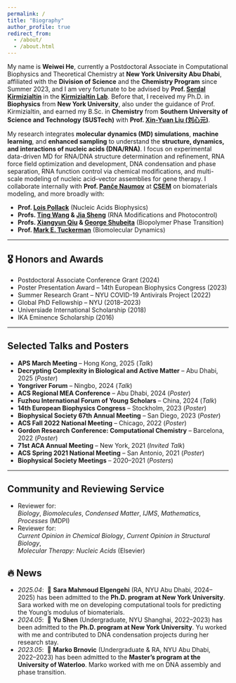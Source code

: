 ```yaml
---
permalink: /
title: "Biography"
author_profile: true
redirect_from: 
  - /about/
  - /about.html
---
```


My name is **Weiwei He**, currently a Postdoctoral Associate in Computational Biophysics and Theoretical Chemistry at **New York University Abu Dhabi**, affiliated with the **Division of Science** and the **Chemistry Program** since Summer 2023, and I am very fortunate to be advised by **Prof. [Serdal Kirmizialtin](https://nyuad.nyu.edu/en/academics/divisions/science/faculty/serdal-kirmizialtin.html)** in the [**Kirmizialtin Lab**](https://www.kirmizialtinlab.org/). Before that, I received my Ph.D. in **Biophysics** from **New York University**, also under the guidance of Prof. Kirmizialtin, and earned my B.Sc. in **Chemistry** from **Southern University of Science and Technology (SUSTech)** with **Prof. [Xin-Yuan Liu (刘心元)](https://liuxy.chem.sustech.edu.cn/)**.

My research integrates **molecular dynamics (MD) simulations**, **machine learning**, and **enhanced sampling** to understand the **structure, dynamics, and interactions of nucleic acids (DNA/RNA)**. I focus on experimental data-driven MD for RNA/DNA structure determination and refinement, RNA force field optimization and development, DNA condensation and phase separation, RNA function control via chemical modifications, and multi-scale modeling of nucleic acid–vector assemblies for gene therapy. I collaborate internally with **Prof. [Panče Naumov](https://nyuad.nyu.edu/en/academics/divisions/science/faculty/pance-naumov.html)** at [**CSEM**](https://nyuad.nyu.edu/en/research/faculty-labs-and-projects/center-for-smart-engineering-materials.html) on biomaterials modeling, and more broadly with:

- **Prof. [Lois Pollack](https://pollack.research.engineering.cornell.edu/)** (Nucleic Acids Biophysics)
- **Profs. [Ting Wang](https://www.albany.edu/chemistry/wang-group) & [Jia Sheng](https://www.albany.edu/rna/sheng-lab)** (RNA Modifications and Photocontrol)
- **Profs. [Xiangyun Qiu](https://qiuresearch.github.io/) & [George Shubeita](https://nyuad.nyu.edu/en/academics/divisions/science/faculty/george-shubeita.html)** (Biopolymer Phase Transition)
- **Prof. [Mark E. Tuckerman](https://wp.nyu.edu/tuckerman_group/)** (Biomolecular Dynamics)


---

## 🎖 Honors and Awards

- Postdoctoral Associate Conference Grant (2024)  
- Poster Presentation Award – 14th European Biophysics Congress (2023)  
- Summer Research Grant – NYU COVID-19 Antivirals Project (2022)  
- Global PhD Fellowship – NYU (2018–2023)  
- Universiade International Scholarship (2018)  
- IKA Eminence Scholarship (2016)

---

## Selected Talks and Posters

- **APS March Meeting** – Hong Kong, 2025 (*Talk*)  
- **Decrypting Complexity in Biological and Active Matter** – Abu Dhabi, 2025 (*Poster*)  
- **Yongriver Forum** – Ningbo, 2024 (*Talk*)  
- **ACS Regional MEA Conference** – Abu Dhabi, 2024 (*Poster*)  
- **Fuzhou International Forum of Young Scholars** – China, 2024 (*Talk*)  
- **14th European Biophysics Congress** – Stockholm, 2023 (*Poster*)  
- **Biophysical Society 67th Annual Meeting** – San Diego, 2023 (*Poster*)  
- **ACS Fall 2022 National Meeting** – Chicago, 2022 (*Poster*)  
- **Gordon Research Conference: Computational Chemistry** – Barcelona, 2022 (*Poster*)  
- **71st ACA Annual Meeting** – New York, 2021 (*Invited Talk*)  
- **ACS Spring 2021 National Meeting** – San Antonio, 2021 (*Poster*)  
- **Biophysical Society Meetings** – 2020–2021 (*Posters*)

---

## Community and Reviewing Service

- Reviewer for:  
  *Biology*, *Biomolecules*, *Condensed Matter*, *IJMS*, *Mathematics*, *Processes* (MDPI)
- Reviewer for:  
  *Current Opinion in Chemical Biology*, *Current Opinion in Structural Biology*,  
  *Molecular Therapy: Nucleic Acids* (Elsevier)

## 🔥 News
- *2025.04*: &nbsp;🎉 **Sara Mahmoud Elgengehi** (RA, NYU Abu Dhabi, 2024–2025) has been admitted to the **Ph.D. program at New York University**. Sara worked with me on developing computational tools for predicting the Young’s modulus of biomaterials.
- *2024.05*: &nbsp;🎉 **Yu Shen** (Undergraduate, NYU Shanghai, 2022–2023) has been admitted to the **Ph.D. program at New York University**. Yu worked with me and contributed to DNA condensation projects during her research stay.  
- *2023.05*: &nbsp;🎉 **Marko Brnovic** (Undergraduate & RA, NYU Abu Dhabi, 2022–2023) has been admitted to the **Master’s program at the University of Waterloo**. Marko worked with me on DNA assembly and phase transition.


